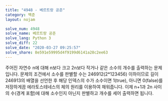 ```yaml
---
title: "4948 - 베르트랑 공준"
category: 백준
layout: nojam

solve_num: 4948
solve_name: 베르트랑 공준
solve_lang: Python 3
solve_diff: 22
solve_date: "2020-03-27 09:25:57"
solve_share: 8e591e59995d4f9199d6141a28c2ee63
---
```


주어진 자연수 n에 대해 n보다 크고 2n보다 작거나 같은 소수의 개수를 출력하는 문제입니다. 문제의 조건에서 소수를 판별할 수는 246912(2\*123456) 이하이므로 길이 246913의 배열을 선언한 후 해당 인덱스의 수가 소수이면 1(true), 아니면 0(false)를 저장하게끔 에라토스테네스의 체의 원리를 이용하여 채워줍니다. 이제 n+1과 2n 사이의 수(경계 포함)에 대해 소수인지 아닌지 판별하고 개수를 세어 출력하면 됩니다.
